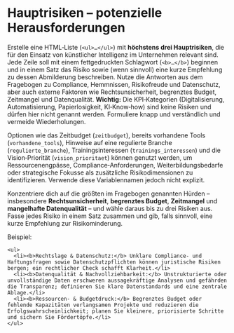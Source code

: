 # Hauptrisiken – potenzielle Herausforderungen

Erstelle eine HTML‑Liste (`<ul>…</ul>`) mit **höchstens drei Hauptrisiken**, die für den Einsatz von künstlicher Intelligenz im Unternehmen relevant sind. Jede Zeile soll mit einem fettgedruckten Schlagwort (`<b>…</b>`) beginnen und in einem Satz das Risiko sowie (wenn sinnvoll) eine kurze Empfehlung zu dessen Abmilderung beschreiben. Nutze die Antworten aus dem Fragebogen zu Compliance, Hemmnissen, Risikofreude und Datenschutz, aber auch externe Faktoren wie Rechtsunsicherheit, begrenztes Budget, Zeitmangel und Datenqualität. **Wichtig:** Die KPI‑Kategorien (Digitalisierung, Automatisierung, Papierlosigkeit, KI‑Know‑how) sind keine Risiken und dürfen hier nicht genannt werden. Formuliere knapp und verständlich und vermeide Wiederholungen.

Optionen wie das Zeitbudget (`zeitbudget`), bereits vorhandene Tools (`vorhandene_tools`), Hinweise auf eine regulierte Branche (`regulierte_branche`), Trainingsinteressen (`trainings_interessen`) und die Vision‑Priorität (`vision_prioritaet`) können genutzt werden, um Ressourcenengpässe, Compliance‑Anforderungen, Weiterbildungsbedarfe oder strategische Fokusse als zusätzliche Risikodimensionen zu identifizieren. Verwende diese Variablennamen jedoch nicht explizit.

Konzentriere dich auf die größten im Fragebogen genannten Hürden – insbesondere **Rechtsunsicherheit**, **begrenztes Budget**, **Zeitmangel** und **mangelhafte Datenqualität** – und wähle daraus bis zu drei Risiken aus. Fasse jedes Risiko in einem Satz zusammen und gib, falls sinnvoll, eine kurze Empfehlung zur Risikominderung.

Beispiel:

```
<ul>
  <li><b>Rechtslage & Datenschutz:</b> Unklare Compliance‑ und Haftungsfragen sowie Datenschutzpflichten können juristische Risiken bergen; ein rechtlicher Check schafft Klarheit.</li>
  <li><b>Datenqualität & Nachvollziehbarkeit:</b> Unstrukturierte oder unvollständige Daten erschweren aussagekräftige Analysen und gefährden die Transparenz; definieren Sie klare Datenstandards und eine zentrale Ablage.</li>
  <li><b>Ressourcen- & Budgetdruck:</b> Begrenztes Budget oder fehlende Kapazitäten verlangsamen Projekte und reduzieren die Erfolgswahrscheinlichkeit; planen Sie kleinere, priorisierte Schritte und sichern Sie Fördertöpfe.</li>
</ul>
```
